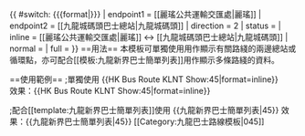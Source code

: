 {{ #switch: {{{format|}}}
  | endpoint1 = [[麗瑤公共運輸交匯處|麗瑤]]
  | endpoint2 = [[九龍城碼頭巴士總站|九龍城碼頭]]
  | direction = 2
  | status =
  | inline = [[麗瑤公共運輸交匯處|麗瑤]] ↔ [[九龍城碼頭巴士總站|九龍城碼頭]]
  | normal =
  | full =
}}<noinclude>
==用法==
本模板可單獨使用用作顯示有關路綫的兩邊總站或循環點，亦可配合[[模板:九龍新界巴士簡單列表]]用作顯示多條路綫的資料。

==使用範例==
;單獨使用
<nowiki>{{HK Bus Route KLNT Show:45|format=inline}}</nowiki><br>
效果：{{HK Bus Route KLNT Show:45|format=inline}}

;配合[[template:九龍新界巴士簡單列表]]使用
<nowiki>{{九龍新界巴士簡單列表|45}}</nowiki>
效果：{{九龍新界巴士簡單列表|45}}
[[Category:九龍巴士路線模板|045]]</noinclude>